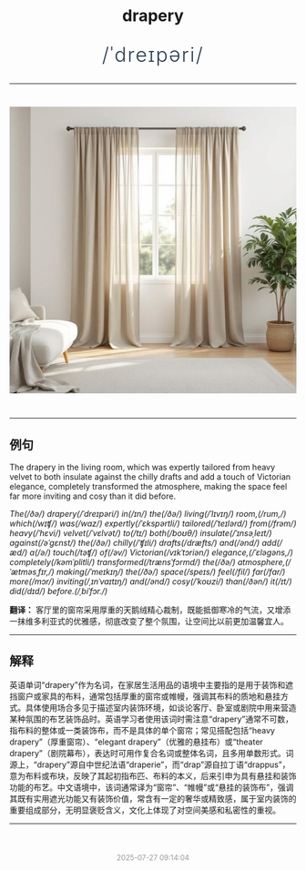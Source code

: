 <div align="center">

# drapery

<div style="margin: 30px 0;">
<h1 style="font-size: 2.5em; font-weight: 300; letter-spacing: 2px; margin: 0; color: #2c3e50;">
/ˈdreɪpəri/
</h1>
</div>

</div>

---

<div align="center" style="margin: 40px 0;">

![drapery](images/drapery.png)

</div>

---

## 例句

The drapery in the living room, which was expertly tailored from heavy velvet to both insulate against the chilly drafts and add a touch of Victorian elegance, completely transformed the atmosphere, making the space feel far more inviting and cosy than it did before.

*The(/ðə/) drapery(/ˈdreɪpəri/) in(/ɪn/) the(/ðə/) living(/ˈlɪvɪŋ/) room,(/rum,/) which(/wɪʧ/) was(/wɑz/) expertly(/ˈɛkspərtli/) tailored(/ˈteɪlərd/) from(/frəm/) heavy(/ˈhɛvi/) velvet(/ˈvɛlvət/) to(/tɪ/) both(/boʊθ/) insulate(/ˈɪnsəˌleɪt/) against(/əˈgɛnst/) the(/ðə/) chilly(/ˈʧɪli/) drafts(/dræfts/) and(/ənd/) add(/æd/) a(/ə/) touch(/təʧ/) of(/əv/) Victorian(/vɪkˈtɔriən/) elegance,(/ˈɛləgəns,/) completely(/kəmˈplitli/) transformed(/trænsˈfɔrmd/) the(/ðə/) atmosphere,(/ˈætməsˌfɪr,/) making(/ˈmeɪkɪŋ/) the(/ðə/) space(/speɪs/) feel(/fil/) far(/fɑr/) more(/mɔr/) inviting(/ˌɪnˈvaɪtɪŋ/) and(/ənd/) cosy(/ˈkoʊzi/) than(/ðən/) it(/ɪt/) did(/dɪd/) before.(/ˌbiˈfɔr./)*

**翻译：** 客厅里的窗帘采用厚重的天鹅绒精心裁制，既能抵御寒冷的气流，又增添一抹维多利亚式的优雅感，彻底改变了整个氛围，让空间比以前更加温馨宜人。

---

## 解释

英语单词“drapery”作为名词，在家居生活用品的语境中主要指的是用于装饰和遮挡窗户或家具的布料，通常包括厚重的窗帘或帷幔，强调其布料的质地和悬挂方式。具体使用场合多见于描述室内装饰环境，如谈论客厅、卧室或剧院中用来营造某种氛围的布艺装饰品时。英语学习者使用该词时需注意“drapery”通常不可数，指布料的整体或一类装饰布，而不是具体的单个窗帘；常见搭配包括“heavy drapery”（厚重窗帘）、“elegant drapery”（优雅的悬挂布）或“theater drapery”（剧院幕布），表达时可用作复合名词或整体名词，且多用单数形式。词源上，“drapery”源自中世纪法语“draperie”，而“drap”源自拉丁语“drappus”，意为布料或布块，反映了其起初指布匹、布料的本义，后来引申为具有悬挂和装饰功能的布艺。中文语境中，该词通常译为“窗帘”、“帷幔”或“悬挂的装饰布”，强调其既有实用遮光功能又有装饰价值，常含有一定的奢华或精致感，属于室内装饰的重要组成部分，无明显褒贬含义，文化上体现了对空间美感和私密性的重视。


---

<div align="center" style="margin-top: 50px;">
<small style="color: #999; font-size: 0.9em;">2025-07-27 09:14:04</small>
</div>
